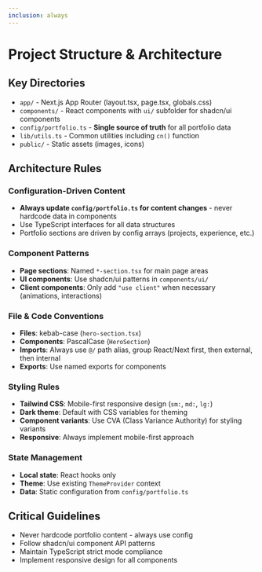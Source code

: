 ```yaml
---
inclusion: always
---
```


# Project Structure & Architecture

## Key Directories
- `app/` - Next.js App Router (layout.tsx, page.tsx, globals.css)
- `components/` - React components with `ui/` subfolder for shadcn/ui components
- `config/portfolio.ts` - **Single source of truth** for all portfolio data
- `lib/utils.ts` - Common utilities including `cn()` function
- `public/` - Static assets (images, icons)

## Architecture Rules

### Configuration-Driven Content
- **Always update `config/portfolio.ts` for content changes** - never hardcode data in components
- Use TypeScript interfaces for all data structures
- Portfolio sections are driven by config arrays (projects, experience, etc.)

### Component Patterns
- **Page sections**: Named `*-section.tsx` for main page areas
- **UI components**: Use shadcn/ui patterns in `components/ui/`
- **Client components**: Only add `"use client"` when necessary (animations, interactions)

### File & Code Conventions
- **Files**: kebab-case (`hero-section.tsx`)
- **Components**: PascalCase (`HeroSection`)
- **Imports**: Always use `@/` path alias, group React/Next first, then external, then internal
- **Exports**: Use named exports for components

### Styling Rules
- **Tailwind CSS**: Mobile-first responsive design (`sm:`, `md:`, `lg:`)
- **Dark theme**: Default with CSS variables for theming
- **Component variants**: Use CVA (Class Variance Authority) for styling variants
- **Responsive**: Always implement mobile-first approach

### State Management
- **Local state**: React hooks only
- **Theme**: Use existing `ThemeProvider` context
- **Data**: Static configuration from `config/portfolio.ts`

## Critical Guidelines
- Never hardcode portfolio content - always use config
- Follow shadcn/ui component API patterns
- Maintain TypeScript strict mode compliance
- Implement responsive design for all components